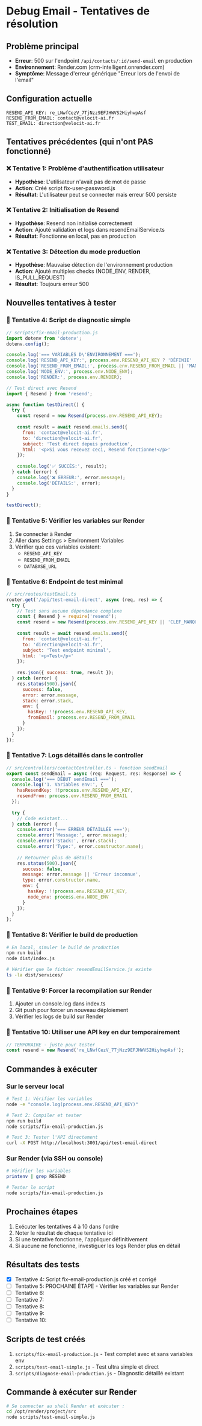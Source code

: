 # Debug Email - Tentatives de résolution

## Problème principal
- **Erreur**: 500 sur l'endpoint `/api/contacts/:id/send-email` en production
- **Environnement**: Render.com (crm-intelligent.onrender.com)
- **Symptôme**: Message d'erreur générique "Erreur lors de l'envoi de l'email"

## Configuration actuelle
```
RESEND_API_KEY: re_LNwfCezV_7TjNzz9EFJHWVS2HiyhwpAsf
RESEND_FROM_EMAIL: contact@velocit-ai.fr
TEST_EMAIL: direction@velocit-ai.fr
```

## Tentatives précédentes (qui n'ont PAS fonctionné)

### ❌ Tentative 1: Problème d'authentification utilisateur
- **Hypothèse**: L'utilisateur n'avait pas de mot de passe
- **Action**: Créé script fix-user-password.js
- **Résultat**: L'utilisateur peut se connecter mais erreur 500 persiste

### ❌ Tentative 2: Initialisation de Resend
- **Hypothèse**: Resend non initialisé correctement
- **Action**: Ajouté validation et logs dans resendEmailService.ts
- **Résultat**: Fonctionne en local, pas en production

### ❌ Tentative 3: Détection du mode production
- **Hypothèse**: Mauvaise détection de l'environnement production
- **Action**: Ajouté multiples checks (NODE_ENV, RENDER, IS_PULL_REQUEST)
- **Résultat**: Toujours erreur 500

## Nouvelles tentatives à tester

### 🔄 Tentative 4: Script de diagnostic simple
```javascript
// scripts/fix-email-production.js
import dotenv from 'dotenv';
dotenv.config();

console.log('=== VARIABLES D\'ENVIRONNEMENT ===');
console.log('RESEND_API_KEY:', process.env.RESEND_API_KEY ? 'DÉFINIE' : 'MANQUANTE');
console.log('RESEND_FROM_EMAIL:', process.env.RESEND_FROM_EMAIL || 'MANQUANTE');
console.log('NODE_ENV:', process.env.NODE_ENV);
console.log('RENDER:', process.env.RENDER);

// Test direct avec Resend
import { Resend } from 'resend';

async function testDirect() {
  try {
    const resend = new Resend(process.env.RESEND_API_KEY);
    
    const result = await resend.emails.send({
      from: 'contact@velocit-ai.fr',
      to: 'direction@velocit-ai.fr',
      subject: 'Test direct depuis production',
      html: '<p>Si vous recevez ceci, Resend fonctionne!</p>'
    });
    
    console.log('✅ SUCCÈS:', result);
  } catch (error) {
    console.log('❌ ERREUR:', error.message);
    console.log('DÉTAILS:', error);
  }
}

testDirect();
```

### 🔄 Tentative 5: Vérifier les variables sur Render
1. Se connecter à Render
2. Aller dans Settings > Environment Variables
3. Vérifier que ces variables existent:
   - `RESEND_API_KEY`
   - `RESEND_FROM_EMAIL`
   - `DATABASE_URL`

### 🔄 Tentative 6: Endpoint de test minimal
```javascript
// src/routes/testEmail.ts
router.get('/api/test-email-direct', async (req, res) => {
  try {
    // Test sans aucune dépendance complexe
    const { Resend } = require('resend');
    const resend = new Resend(process.env.RESEND_API_KEY || 'CLEF_MANQUANTE');
    
    const result = await resend.emails.send({
      from: 'contact@velocit-ai.fr',
      to: 'direction@velocit-ai.fr',
      subject: 'Test endpoint minimal',
      html: '<p>Test</p>'
    });
    
    res.json({ success: true, result });
  } catch (error) {
    res.status(500).json({ 
      success: false, 
      error: error.message,
      stack: error.stack,
      env: {
        hasKey: !!process.env.RESEND_API_KEY,
        fromEmail: process.env.RESEND_FROM_EMAIL
      }
    });
  }
});
```

### 🔄 Tentative 7: Logs détaillés dans le controller
```javascript
// src/controllers/contactController.ts - fonction sendEmail
export const sendEmail = async (req: Request, res: Response) => {
  console.log('=== DÉBUT sendEmail ===');
  console.log('1. Variables env:', {
    hasResendKey: !!process.env.RESEND_API_KEY,
    resendFrom: process.env.RESEND_FROM_EMAIL
  });
  
  try {
    // Code existant...
  } catch (error) {
    console.error('=== ERREUR DÉTAILLÉE ===');
    console.error('Message:', error.message);
    console.error('Stack:', error.stack);
    console.error('Type:', error.constructor.name);
    
    // Retourner plus de détails
    res.status(500).json({
      success: false,
      message: error.message || 'Erreur inconnue',
      type: error.constructor.name,
      env: {
        hasKey: !!process.env.RESEND_API_KEY,
        node_env: process.env.NODE_ENV
      }
    });
  }
};
```

### 🔄 Tentative 8: Vérifier le build de production
```bash
# En local, simuler le build de production
npm run build
node dist/index.js

# Vérifier que le fichier resendEmailService.js existe
ls -la dist/services/
```

### 🔄 Tentative 9: Forcer la recompilation sur Render
1. Ajouter un console.log dans index.ts
2. Git push pour forcer un nouveau déploiement
3. Vérifier les logs de build sur Render

### 🔄 Tentative 10: Utiliser une API key en dur temporairement
```javascript
// TEMPORAIRE - juste pour tester
const resend = new Resend('re_LNwfCezV_7TjNzz9EFJHWVS2HiyhwpAsf');
```

## Commandes à exécuter

### Sur le serveur local
```bash
# Test 1: Vérifier les variables
node -e "console.log(process.env.RESEND_API_KEY)"

# Test 2: Compiler et tester
npm run build
node scripts/fix-email-production.js

# Test 3: Tester l'API directement
curl -X POST http://localhost:3001/api/test-email-direct
```

### Sur Render (via SSH ou console)
```bash
# Vérifier les variables
printenv | grep RESEND

# Tester le script
node scripts/fix-email-production.js
```

## Prochaines étapes
1. Exécuter les tentatives 4 à 10 dans l'ordre
2. Noter le résultat de chaque tentative ici
3. Si une tentative fonctionne, l'appliquer définitivement
4. Si aucune ne fonctionne, investiguer les logs Render plus en détail

## Résultats des tests
- [x] Tentative 4: Script fix-email-production.js créé et corrigé
- [ ] Tentative 5: PROCHAINE ÉTAPE - Vérifier les variables sur Render
- [ ] Tentative 6: 
- [ ] Tentative 7: 
- [ ] Tentative 8: 
- [ ] Tentative 9: 
- [ ] Tentative 10:

## Scripts de test créés
1. `scripts/fix-email-production.js` - Test complet avec et sans variables env
2. `scripts/test-email-simple.js` - Test ultra simple et direct
3. `scripts/diagnose-email-production.js` - Diagnostic détaillé existant

## Commande à exécuter sur Render
```bash
# Se connecter au shell Render et exécuter :
cd /opt/render/project/src
node scripts/test-email-simple.js
``` 
